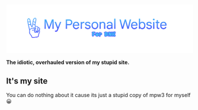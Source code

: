 <p align="center">
  <img src="https://github.com/BNKLovesTrollin/MPW3-For-BNK/blob/main/images/MPW4BNK.png?raw=true"/> 
</p>
  
**The idiotic, overhauled version of my stupid site.**

## It's my site
You can do nothing about it cause its just a stupid copy of mpw3 for myself 😀
